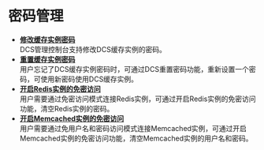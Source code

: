 # 密码管理<a name="ZH-CN_TOPIC_0144197315"></a>

-   **[修改缓存实例密码](修改缓存实例密码.md)**  
DCS管理控制台支持修改DCS缓存实例的密码。
-   **[重置缓存实例密码](重置缓存实例密码.md)**  
用户忘记了DCS缓存实例密码时，可通过DCS重置密码功能，重新设置一个密码，可使用新密码使用DCS缓存实例。
-   **[开启Redis实例的免密访问](开启Redis实例的免密访问.md)**  
用户需要通过免密访问模式连接Redis实例，可通过开启Redis实例的免密访问功能，清空Redis实例的密码。
-   **[开启Memcached实例的免密访问](开启Memcached实例的免密访问.md)**  
用户需要通过免用户名和密码访问模式连接Memcached实例，可通过开启Memcached实例的免密访问功能，清空Memcached实例的用户名和密码。

